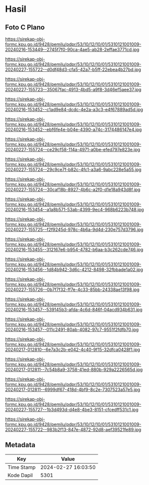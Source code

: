 # Hasil

## Foto C Plano

https://sirekap-obj-formc.kpu.go.id/9428/pemilu/pdpr/53/10/12/10/01/5310121001009-20240216-153449--2745f7f0-90ca-4ae5-ab28-2effae3771cd.jpg

https://sirekap-obj-formc.kpu.go.id/9428/pemilu/pdpr/53/10/12/10/01/5310121001009-20240227-155722--d0df48d3-cfa5-42a7-b5ff-22ebea4b27bd.jpg

https://sirekap-obj-formc.kpu.go.id/9428/pemilu/pdpr/53/10/12/10/01/5310121001009-20240227-155723--35067fac-4913-4bd5-a9f8-3d46ef5aee37.jpg

https://sirekap-obj-formc.kpu.go.id/9428/pemilu/pdpr/53/10/12/10/01/5310121001009-20240216-153452--c1ad9e84-dcdc-4e2a-a3c3-e4f67889ad5d.jpg

https://sirekap-obj-formc.kpu.go.id/9428/pemilu/pdpr/53/10/12/10/01/5310121001009-20240216-153452--ebf6fe4e-b04e-4390-a74c-3174486147e4.jpg

https://sirekap-obj-formc.kpu.go.id/9428/pemilu/pdpr/53/10/12/10/01/5310121001009-20240227-155724--ce29cf58-114a-4971-a0be-efed797e823e.jpg

https://sirekap-obj-formc.kpu.go.id/9428/pemilu/pdpr/53/10/12/10/01/5310121001009-20240227-155724--29c9ce7f-b82c-4fc1-a3a6-9abc228e5a55.jpg

https://sirekap-obj-formc.kpu.go.id/9428/pemilu/pdpr/53/10/12/10/01/5310121001009-20240227-155724--30caf18b-8927-4b6c-a2f0-d1e18a943d8f.jpg

https://sirekap-obj-formc.kpu.go.id/9428/pemilu/pdpr/53/10/12/10/01/5310121001009-20240216-153454--a1a8b571-53ab-4399-9ec4-968b6223b748.jpg

https://sirekap-obj-formc.kpu.go.id/9428/pemilu/pdpr/53/10/12/10/01/5310121001009-20240227-155725--f2f9245d-978c-4b6a-9d4d-230e757d3796.jpg

https://sirekap-obj-formc.kpu.go.id/9428/pemilu/pdpr/53/10/12/10/01/5310121001009-20240216-153455--312167e6-b954-4782-b6aa-b3c262cde746.jpg

https://sirekap-obj-formc.kpu.go.id/9428/pemilu/pdpr/53/10/12/10/01/5310121001009-20240216-153456--1d84b942-3d6c-4212-8498-32fbbade1a02.jpg

https://sirekap-obj-formc.kpu.go.id/9428/pemilu/pdpr/53/10/12/10/01/5310121001009-20240227-155726--0b7f7f32-ff7e-4c33-85bb-24338ae13f98.jpg

https://sirekap-obj-formc.kpu.go.id/9428/pemilu/pdpr/53/10/12/10/01/5310121001009-20240216-153457--539145b3-afda-4c6d-846f-04acd934b631.jpg

https://sirekap-obj-formc.kpu.go.id/9428/pemilu/pdpr/53/10/12/10/01/5310121001009-20240216-153457--011c2491-80ab-4082-97c7-9551f2fdfb70.jpg

https://sirekap-obj-formc.kpu.go.id/9428/pemilu/pdpr/53/10/12/10/01/5310121001009-20240217-012810--6e7a3c2b-e042-4c40-9f15-32dfca0428f1.jpg

https://sirekap-obj-formc.kpu.go.id/9428/pemilu/pdpr/53/10/12/10/01/5310121001009-20240217-012811--7c54b8a9-3758-41ed-880b-929a2226565d.jpg

https://sirekap-obj-formc.kpu.go.id/9428/pemilu/pdpr/53/10/12/10/01/5310121001009-20240217-012811--6999df67-418d-4bf9-8c2e-7307523a57e5.jpg

https://sirekap-obj-formc.kpu.go.id/9428/pemilu/pdpr/53/10/12/10/01/5310121001009-20240227-155727--1b3d493d-d4e8-4be3-8151-cfcedff531c1.jpg

https://sirekap-obj-formc.kpu.go.id/9428/pemilu/pdpr/53/10/12/10/01/5310121001009-20240227-155722--983b2f13-847e-4872-92d8-aef39521fe89.jpg


## Metadata

| Key        | Value               |
| ---------- | ------------------- |
| Time Stamp | 2024-02-27 16:03:50 |
| Kode Dapil | 5301                |



